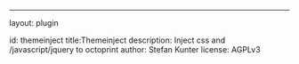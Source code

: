 ---
layout: plugin

id: themeinject
title:Themeinject
description: Inject css and /javascript/jquery to octoprint
author: Stefan Kunter
license: AGPLv3
